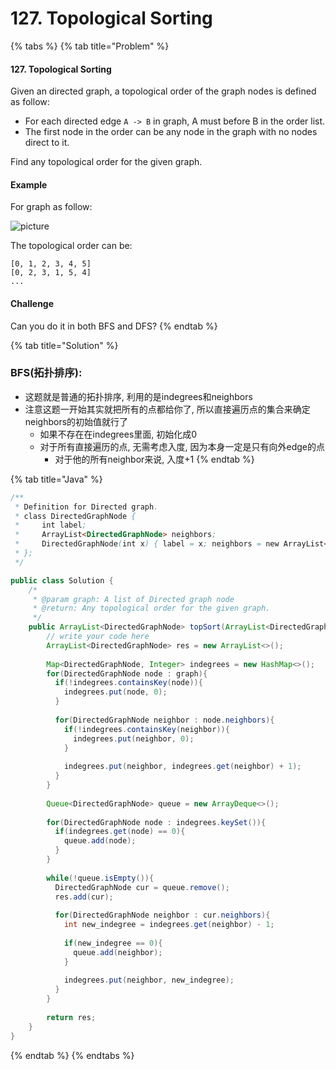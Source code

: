 # 127. Topological Sorting

{% tabs %}
{% tab title="Problem" %}
#### 127. Topological Sorting

Given an directed graph, a topological order of the graph nodes is defined as follow:

* For each directed edge `A -> B` in graph, A must before B in the order list.
* The first node in the order can be any node in the graph with no nodes direct to it.

Find any topological order for the given graph.

#### Example

For graph as follow:

![picture](https://encrypted-tbn0.gstatic.com/images?q=tbn:ANd9GcThE9AgZZszyhwe0o9qpp3VyizdIj9kWwMY50HiQEysXvkSLsoZ)

The topological order can be:

```text
[0, 1, 2, 3, 4, 5]
[0, 2, 3, 1, 5, 4]
...
```

#### Challenge

Can you do it in both BFS and DFS?
{% endtab %}

{% tab title="Solution" %}
### BFS\(拓扑排序\):

* 这题就是普通的拓扑排序, 利用的是indegrees和neighbors
* 注意这题一开始其实就把所有的点都给你了, 所以直接遍历点的集合来确定neighbors的初始值就行了
  * 如果不存在在indegrees里面, 初始化成0
  * 对于所有直接遍历的点, 无需考虑入度, 因为本身一定是只有向外edge的点
    * 对于他的所有neighbor来说, 入度+1
{% endtab %}

{% tab title="Java" %}
```java
/**
 * Definition for Directed graph.
 * class DirectedGraphNode {
 *     int label;
 *     ArrayList<DirectedGraphNode> neighbors;
 *     DirectedGraphNode(int x) { label = x; neighbors = new ArrayList<DirectedGraphNode>(); }
 * };
 */

public class Solution {
    /*
     * @param graph: A list of Directed graph node
     * @return: Any topological order for the given graph.
     */
    public ArrayList<DirectedGraphNode> topSort(ArrayList<DirectedGraphNode> graph) {
        // write your code here
        ArrayList<DirectedGraphNode> res = new ArrayList<>();
        
        Map<DirectedGraphNode, Integer> indegrees = new HashMap<>();
        for(DirectedGraphNode node : graph){
          if(!indegrees.containsKey(node)){
            indegrees.put(node, 0);
          }
          
          for(DirectedGraphNode neighbor : node.neighbors){
            if(!indegrees.containsKey(neighbor)){
              indegrees.put(neighbor, 0);
            }
            
            indegrees.put(neighbor, indegrees.get(neighbor) + 1);
          }
        }
        
        Queue<DirectedGraphNode> queue = new ArrayDeque<>();
        
        for(DirectedGraphNode node : indegrees.keySet()){
          if(indegrees.get(node) == 0){
            queue.add(node);
          }
        }
        
        while(!queue.isEmpty()){
          DirectedGraphNode cur = queue.remove();
          res.add(cur);
          
          for(DirectedGraphNode neighbor : cur.neighbors){
            int new_indegree = indegrees.get(neighbor) - 1;
            
            if(new_indegree == 0){
              queue.add(neighbor);
            }
            
            indegrees.put(neighbor, new_indegree);
          }
        }
        
        return res;
    }
}
```
{% endtab %}
{% endtabs %}

